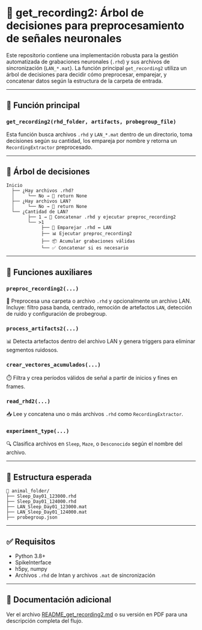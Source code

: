 # 🧠 get_recording2: Árbol de decisiones para preprocesamiento de señales neuronales

Este repositorio contiene una implementación robusta para la gestión automatizada de grabaciones neuronales (`.rhd`) y sus archivos de sincronización (`LAN_*.mat`). La función principal `get_recording2` utiliza un árbol de decisiones para decidir cómo preprocesar, emparejar, y concatenar datos según la estructura de la carpeta de entrada.

---

## 🔧 Función principal

### `get_recording2(rhd_folder, artifacts, probegroup_file)`

Esta función busca archivos `.rhd` y `LAN_*.mat` dentro de un directorio, toma decisiones según su cantidad, los empareja por nombre y retorna un `RecordingExtractor` preprocesado.

---

## 🌳 Árbol de decisiones

```
Inicio
  ├── ¿Hay archivos .rhd?
  │     └── No → 🚨 return None
  ├── ¿Hay archivos LAN?
  │     └── No → 🚨 return None
  └── ¿Cantidad de LAN?
        ├── 1 → 🔁 Concatenar .rhd y ejecutar preproc_recording2
        └── >1
             ├── 🔗 Emparejar .rhd ↔ LAN
             ├── 📊 Ejecutar preproc_recording2
             ├── 📦 Acumular grabaciones válidas
             └── ✅ Concatenar si es necesario
```

---

## 🧩 Funciones auxiliares

### `preproc_recording2(...)`
📂 Preprocesa una carpeta o archivo `.rhd` y opcionalmente un archivo LAN.  
Incluye: filtro pasa banda, centrado, remoción de artefactos `LAN`, detección de ruido y configuración de probegroup.

### `process_artifacts2(...)`
📊 Detecta artefactos dentro del archivo LAN y genera triggers para eliminar segmentos ruidosos.

### `crear_vectores_acumulados(...)`
⏱️ Filtra y crea períodos válidos de señal a partir de inicios y fines en frames.

### `read_rhd2(...)`
📥 Lee y concatena uno o más archivos `.rhd` como `RecordingExtractor`.

### `experiment_type(...)`
🔍 Clasifica archivos en `Sleep`, `Maze`, o `Desconocido` según el nombre del archivo.

---

## 📁 Estructura esperada

```
📂 animal_folder/
├── Sleep_Day01_123000.rhd
├── Sleep_Day01_124000.rhd
├── LAN_Sleep_Day01_123000.mat
├── LAN_Sleep_Day01_124000.mat
├── probegroup.json
```

---

## ✅ Requisitos

- Python 3.8+
- SpikeInterface
- h5py, numpy
- Archivos `.rhd` de Intan y archivos `.mat` de sincronización

---

## 📄 Documentación adicional

Ver el archivo [README_get_recording2.md](README_get_recording2.md) o su versión en PDF para una descripción completa del flujo.

